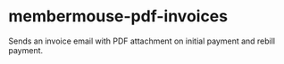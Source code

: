 # membermouse-pdf-invoices
Sends an invoice email with PDF attachment on initial payment and rebill payment.

